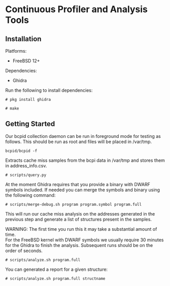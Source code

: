 Continuous Profiler and Analysis Tools
======================================

Installation
------------

Platforms:
 - FreeBSD 12+

Dependencies:
 - Ghidra

Run the following to install dependencies:

```
# pkg install ghidra
```

```
# make
```

Getting Started
---------------

Our bcpid collection daemon can be run in foreground mode for testing as 
follows.  This should be run as root and files will be placed in /var/tmp.

```
bcpid/bcpid -f
```

Extracts cache miss samples from the bcpi data in /var/tmp and stores them in 
address_info.csv.
```
# scripts/query.py
```

At the moment Ghidra requires that you provide a binary with DWARF symbols 
included.  If needed you can merge the symbols and binary using the following 
command:

```
# scripts/merge-debug.sh program program.symbol program.full
```

This will run our cache miss analysis on the addresses generated in the 
previous step and generate a list of structures present in the samples.

WARNING: The first time you run this it may take a substantial amount of time.  
For the FreeBSD kernel with DWARF symbols we usually require 30 minutes for the 
Ghidra to finish the analysis.  Subsequent runs should be on the order of 
seconds.

```
# scripts/analyze.sh program.full
```

You can generated a report for a given structure:

```
# scripts/analyze.sh program.full structname
```
